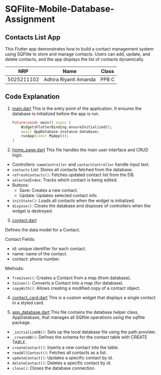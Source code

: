 # SQFlite-Mobile-Database-Assignment

## Contacts List App
This Flutter app demonstrates how to build a contact management system using SQFlite to store and manage contacts. Users can add, update, and delete contacts, and the app displays the list of contacts dynamically.

| NRP        | Name                        | Class
| ---------- | --------------------------- | -------
| 5025211102 | Adhira Riyanti Amanda       | PPB C

## Code Explanation
1. [main.dart](/lib/main.dart)
This is the entry point of the application. It ensures the database is initialized before the app is run.

    ```dart
    Future<void> main() async {
        WidgetsFlutterBinding.ensureInitialized();
        await AppDatabase.instance.database;
        runApp(const MyApp());
    }
    ```

2. [home_page.dart](/lib/home_page.dart)
This file handles the main user interface and CRUD logic.

- Controllers: `nameController` and `contactController` handle input text.
- `contacts` List: Stores all contacts fetched from the database.
- `refreshContacts()`: Fetches updated contact list from the DB.
- `selectedIndex`: Tracks which contact is being edited.
- Buttons:
    - Save: Creates a new contact.
    - Update: Updates selected contact info.
- `initState()`: Loads all contacts when the widget is initialized.
- `dispose()`: Closes the database and disposes of controllers when the widget is destroyed.

3. [contact.dart](/lib/contact.dart)

Defines the data model for a Contact. 

Contact Fields:
- id: unique identifier for each contact.
- name: name of the contact.
- contact: phone number.

Methods:
- `fromJson()`: Creates a Contact from a map (from database).
- `toJson()`: Converts a Contact into a map (for database).
- `copyWith()`: Allows creating a modified copy of a contact object.

4. [contact_card.dart](/lib/contact_card.dart)
This is a custom widget that displays a single contact in a styled card.

5. [app_database.dart](/lib/app_database.dart)
This file contains the database helper class, AppDatabase, that manages all SQflite operations using the sqflite package.
- `_initializeDB()`: Sets up the local database file using the path provider.
- `_createDB()`: Defines the schema for the contact table with CREATE TABLE.
- `createContact()`: Inserts a new contact into the table.
- `readAllContact()`: Fetches all contacts as a list.
- `updateContact()`: Updates a specific contact by id.
- `deleteContact()`: Deletes a specific contact by id.
- `close()`: Closes the database connection.


